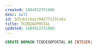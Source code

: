 ```yaml
---
created: 1684912751000
desc: null
id: 3d3jb1shazr84577s33ln6a
title: TCODIGOPOSTAL
updated: 1684912751000
---
```


```sql
CREATE DOMAIN TCODIGOPOSTAL AS INTEGER;
```
